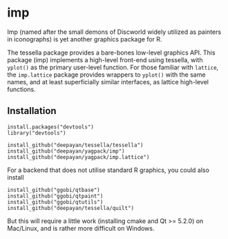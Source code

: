imp
===

Imp (named after the small demons of Discworld widely utilized as
painters in iconographs) is yet another graphics package for R.

The tessella package provides a bare-bones low-level graphics API.
This package (imp) implements a high-level front-end using tessella,
with `yplot()` as the primary user-level function.  For those familiar
with `lattice`, the `imp.lattice` package provides wrappers to
`yplot()` with the same names, and at least superficially similar
interfaces, as lattice high-level functions.


Installation
------------

```
install.packages("devtools")
library("devtools")

install_github("deepayan/tessella/tessella")
install_github("deepayan/yagpack/imp")
install_github("deepayan/yagpack/imp.lattice")
```

For a backend that does not utilise standard R graphics, you could
also install


```
install_github("ggobi/qtbase")
install_github("ggobi/qtpaint")
install_github("ggobi/qtutils")
install_github("deepayan/tessella/quilt")
```

But this will require a little work (installing cmake and Qt >= 5.2.0)
on Mac/Linux, and is rather more difficult on Windows.

